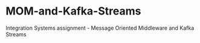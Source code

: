 # MOM-and-Kafka-Streams
Integration Systems assignment - Message Oriented Middleware and Kafka Streams
